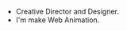 - Creative Director and Designer.
- I'm make Web Animation.

<!---
aaoai0419/aaoai0419 is a ✨ special ✨ repository because its `README.md` (this file) appears on your GitHub profile.
You can click the Preview link to take a look at your changes.
--->
